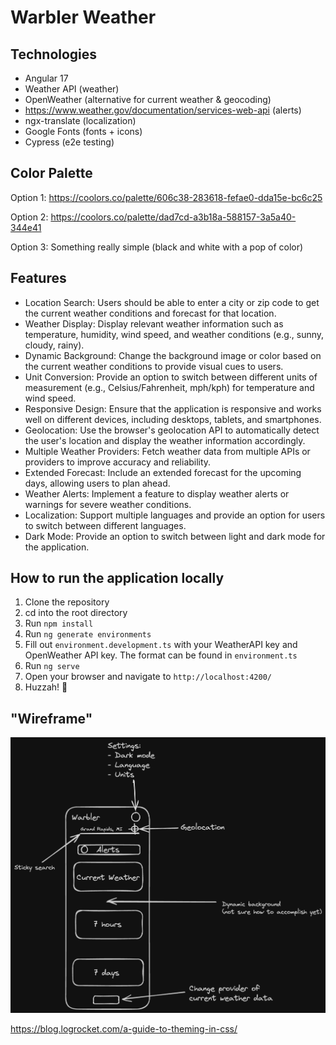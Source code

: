 # Warbler Weather

## Technologies

- Angular 17
- Weather API (weather)
- OpenWeather (alternative for current weather & geocoding)
- https://www.weather.gov/documentation/services-web-api (alerts)
- ngx-translate (localization)
- Google Fonts (fonts + icons)
- Cypress (e2e testing)

## Color Palette

Option 1: https://coolors.co/palette/606c38-283618-fefae0-dda15e-bc6c25

Option 2: https://coolors.co/palette/dad7cd-a3b18a-588157-3a5a40-344e41

Option 3: Something really simple (black and white with a pop of color)

## Features

- Location Search: Users should be able to enter a city or zip code to get the current weather conditions and forecast for that location.
- Weather Display: Display relevant weather information such as temperature, humidity, wind speed, and weather conditions (e.g., sunny, cloudy, rainy).
- Dynamic Background: Change the background image or color based on the current weather conditions to provide visual cues to users.
- Unit Conversion: Provide an option to switch between different units of measurement (e.g., Celsius/Fahrenheit, mph/kph) for temperature and wind speed.
- Responsive Design: Ensure that the application is responsive and works well on different devices, including desktops, tablets, and smartphones.
- Geolocation: Use the browser's geolocation API to automatically detect the user's location and display the weather information accordingly.
- Multiple Weather Providers: Fetch weather data from multiple APIs or providers to improve accuracy and reliability.
- Extended Forecast: Include an extended forecast for the upcoming days, allowing users to plan ahead.
- Weather Alerts: Implement a feature to display weather alerts or warnings for severe weather conditions.
- Localization: Support multiple languages and provide an option for users to switch between different languages.
- Dark Mode: Provide an option to switch between light and dark mode for the application.

## How to run the application locally

1. Clone the repository
2. cd into the root directory
3. Run `npm install`
4. Run `ng generate environments`
5. Fill out `environment.development.ts` with your WeatherAPI key and OpenWeather API key. The format can be found in `environment.ts`
6. Run `ng serve`
7. Open your browser and navigate to `http://localhost:4200/`
8. Huzzah! 🎉

## "Wireframe"

![wireframe image](wireframe.png)

https://blog.logrocket.com/a-guide-to-theming-in-css/
